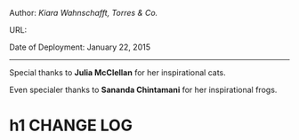 Author: _Kiara Wahnschafft, Torres & Co._

URL:

Date of Deployment: January 22, 2015

___

Special thanks to **Julia McClellan** for her inspirational cats.

Even specialer thanks to **Sananda Chintamani** for her inspirational frogs.

# h1 CHANGE LOG

